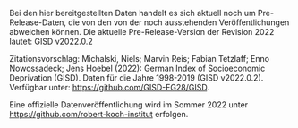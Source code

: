 Bei den hier bereitgestellten Daten handelt es sich aktuell noch um Pre-Release-Daten, die von den von der noch ausstehenden Veröffentlichungen abweichen können. Die aktuelle Pre-Release-Version der Revision 2022 lautet: GISD v2022.0.2

Zitationsvorschlag:
Michalski, Niels; Marvin Reis; Fabian Tetzlaff; Enno Nowossadeck; Jens Hoebel (2022): German Index of Socioeconomic Deprivation (GISD). Daten für die Jahre 1998-2019 (GISD v2022.0.2). Verfügbar unter: https://github.com/GISD-FG28/GISD.

Eine offizielle Datenveröffentlichung wird im Sommer 2022 unter https://github.com/robert-koch-institut erfolgen. 

